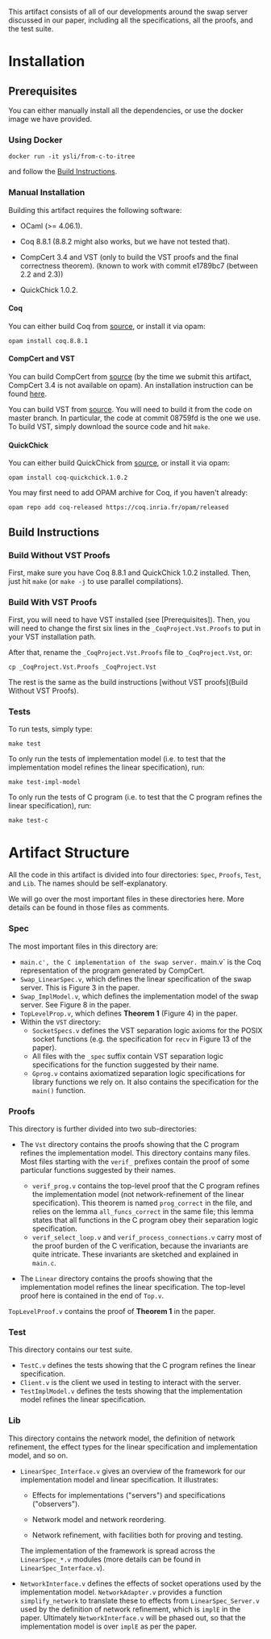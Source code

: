 This artifact consists of all of our developments around the swap server
discussed in our paper, including all the specifications, all the proofs, and
the test suite.

Installation
================

Prerequisites
----------------

You can either manually install all the dependencies, or use the docker image
we have provided.

### Using Docker

```shell
docker run -it ysli/from-c-to-itree
```
and follow the [Build Instructions](#build-instructions).

### Manual Installation

Building this artifact requires the following software:

- OCaml (>= 4.06.1).

- Coq 8.8.1 (8.8.2 might also works, but we have not tested that).

- CompCert 3.4 and VST (only to build the VST proofs and the final
  correctness theorem). (known to work with commit e1789bc7 (between 2.2 and 2.3))

- QuickChick 1.0.2.

#### Coq

You can either build Coq from
[source](https://github.com/coq/coq/releases/tag/V8.8.1), or install it via
opam:

``` shell
opam install coq.8.8.1
```

#### CompCert and VST

You can build CompCert from
[source](https://github.com/AbsInt/CompCert/releases/tag/v3.4) (by the
time we submit this artifact, CompCert 3.4 is not available on
opam). An installation instruction can be found
[here](http://compcert.inria.fr/man/manual002.html).

You can build VST from
[source](https://github.com/PrincetonUniversity/VST). You will need to
build it from the code on master branch. In particular, the code at
commit 08759fd is the one we use. To build VST, simply download the
source code and hit `make`.

#### QuickChick

You can either build QuickChick from
[source](https://github.com/QuickChick/QuickChick/releases/tag/v1.0.2), or
install it via opam:

``` shell
opam install coq-quickchick.1.0.2
```

You may first need to add OPAM archive for Coq, if you haven't already:

``` shell
opam repo add coq-released https://coq.inria.fr/opam/released
```

Build Instructions
----------------

### Build Without VST Proofs

First, make sure you have Coq 8.8.1 and QuickChick 1.0.2 installed. Then, just
hit `make` (or `make -j` to use parallel compilations).

### Build With VST Proofs

First, you will need to have VST installed (see
[Prerequisites]). Then, you will need to change the first six lines in
the `_CoqProject.Vst.Proofs` to put in your VST installation path.

After that, rename the `_CoqProject.Vst.Proofs` file to
`_CoqProject.Vst`, or:

``` shell
cp _CoqProject.Vst.Proofs _CoqProject.Vst
```

The rest is the same as the build instructions [without VST proofs](Build
Without VST Proofs).

### Tests

To run tests, simply type:

``` shell
make test
```

To only run the tests of implementation model (i.e. to test that the
implementation model refines the linear specification), run:

``` shell
make test-impl-model
```

To only run the tests of C program (i.e. to test that the C program refines the
linear specification), run:

``` shell
make test-c
```


Artifact Structure
================

All the code in this artifact is divided into four directories: `Spec`,
`Proofs`, `Test`, and `Lib`. The names should be self-explanatory.

We will go over the most important files in these directories here. More details
can be found in those files as comments.

### Spec

The most important files in this directory are:

- `main.c', the C implementation of the swap server. `main.v` is the Coq
  representation of the program generated by CompCert.
- `Swap_LinearSpec.v`, which defines the linear specification of the swap
  server. This is Figure 3 in the paper.
- `Swap_ImplModel.v`, which defines the implementation model of the swap server.
  See Figure 8 in the paper.
- `TopLevelProp.v`, which defines __Theorem 1__ (Figure 4) in the paper.
- Within the `VST` directory:
    + `SocketSpecs.v` defines the VST separation logic axioms for the POSIX
      socket functions (e.g. the specification for `recv` in Figure 13 of the
      paper).
    + All files with the `_spec` suffix contain VST separation logic
      specifications for the function suggested by their name.
    + `Gprog.v` contains axiomatized separation logic specifications
      for library functions we rely on. It also contains the specification
      for the `main()` function.

### Proofs

This directory is further divided into two sub-directories:

- The `Vst` directory contains the proofs showing that the C program refines the
  implementation model. This directory contains many files. Most files starting
  with the `verif_` prefixes contain the proof of some particular functions
  suggested by their names.
    + `verif_prog.v` contains the top-level proof that the C program refines
      the implementation model (not network-refinement of the linear
      specification). This theorem is named `prog_correct` in the file, and
      relies on the lemma `all_funcs_correct` in the same file; this lemma
      states that all functions in the C program obey their separation logic
      specification.
    + `verif_select_loop.v` and `verif_process_connections.v` carry most of
      the proof burden of the C verification, because the invariants are quite
      intricate. These invariants are sketched and explained in `main.c`.

- The `Linear` directory contains the proofs showing that the implementation
  model refines the linear specification. The top-level proof here is contained
  in the end of `Top.v`.

`TopLevelProof.v` contains the proof of __Theorem 1__ in the paper.

### Test

This directory contains our test suite.

- `TestC.v` defines the tests showing that the C program refines the linear
  specification.
- `Client.v` is the client we used in testing to interact with the server.
- `TestImplModel.v` defines the tests showing that the implementation model
  refines the linear specification.

### Lib


This directory contains the network model, the definition of network
refinement, the effect types for the linear specification and
implementation model, and so on.

- `LinearSpec_Interface.v` gives an overview of the framework
  for our implementation model and linear specification. It
  illustrates:

    + Effects for implementations ("servers") and specifications
      ("observers").

    + Network model and network reordering.

    + Network refinement, with facilities both for proving and testing.

  The implementation of the framework is spread across the
  `LinearSpec_*.v` modules (more details can be found in
  `LinearSpec_Interface.v`).

- `NetworkInterface.v` defines the effects of socket operations used
  by the implementation model. `NetworkAdapter.v` provides a function
  `simplify_network` to translate these to effects from
  `LinearSpec_Server.v` used by the definition of network refinement,
  which is `implE` in the paper. Ultimately `NetworkInterface.v` will
  be phased out, so that the implementation model is over `implE` as
  per the paper.
